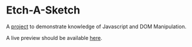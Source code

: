 # Etch-A-Sketch

A [project](https://www.theodinproject.com/lessons/foundations-etch-a-sketch)
to demonstrate knowledge of Javascript and DOM Manipulation.

A live preview should be available
[here](https://midhunpradeep.github.io/odin-etch-a-sketch/).